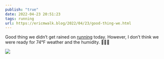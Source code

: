 ```yaml
---
publish: "true"
date: 2022-04-23 20:51:23
tags: running
url: https://ericmwalk.blog/2022/04/23/good-thing-we.html
---
```


Good thing we didn’t get rained on [running](http://www.strava.com/activities/7030103664) today. However, I don’t think we were ready for 74°F weather and the humidity.  🏃🏻‍♂️



![](https://ericmwalk.blog/uploads/2022/0737253368.jpg)